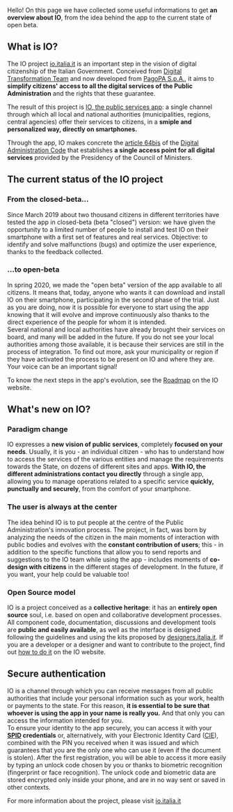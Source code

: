 Hello! On this page we have collected some useful informations to get **an overview about IO**, from the idea behind the app to the current state of open beta. 

**What is IO?**
-------------
The IO project [io.italia.it](http://io.italia.it) is an important step in the vision of digital citizenship of the Italian Government. Conceived from [Digital Transformation Team](https://teamdigitale.governo.it/) and now developed from [PagoPA S.p.A.](https://www.pagopa.gov.it/it/pagopa-spa/), it aims to **simplify citizens' access to all the digital services of the Public Administration** and the rights that these guarantee. 

The result of this project is [IO, the public services app](https://io.italia.it/): a single channel through which all local and national authorities (municipalities, regions, central agencies) offer their services to citizens, in a **smiple and personalized way, directly on smartphones.**

Through the app, IO makes concrete the [article 64bis](https://docs.italia.it/italia/piano-triennale-ict/codice-amministrazione-digitale-docs/it/v2017-12-13/_rst/capo5_sezione3_art64-bis.html) of the [Digital Administration Code](https://docs.italia.it/italia/piano-triennale-ict/codice-amministrazione-digitale-docs/it/v2017-12-13/index.html) that establishes **a single access point for all digital services** provided by the Presidency of the Council of Ministers.

**The current status of the IO project**
------------------------------------
### From the closed-beta...

Since March 2019 about two thousand citizens in different territories have tested the app in closed-beta (beta "closed") version: we have given the opportunity to a limited number of people to install and test IO on their smartphone with a first set of features and real services. Objective: to identify and solve malfunctions (bugs) and optimize the user experience, thanks to the feedback collected.

### ...to open-beta 

In spring 2020, we made the "open beta" version of the app available to all citizens. It means that, today, anyone who wants it can download and install IO on their smartphone, participating in the second phase of the trial. Just as you are doing, now it is possible for everyone to start using the app knowing that it will evolve and improve continuously also thanks to the direct experience of the people for whom it is intended.<br/>
Several national and local authorities have already brought their services on board, and many will be added in the future. If you do not see your local authorities among those available, it is because their services are still in the process of integration. To find out more, ask your municipality or region if they have activated the process to be present on IO and where they are. Your voice can be an important signal!

To know the next steps in the app's evolution, see the [Roadmap](https://io.italia.it/roadmap/#nextsteps) on the IO website.

**What's new on IO?**
-------------------------------
### Paradigm change 
IO expresses a **new vision of public services**, completely **focused on your needs**. Usually, it is you - an individual citizen - who has to understand how to access the services of the various entities and manage the requirements towards the State, on dozens of different sites and apps. **With IO, the different administrations contact you directly** through a single app, allowing you to manage operations related to a specific service **quickly, punctually and securely**, from the comfort of your smartphone. 

### The user is always at the center
The idea behind IO is to put people at the centre of the Public Administration's innovation process. The project, in fact, was born by analyzing the needs of the citizen in the main moments of interaction with public bodies and evolves with the **constant contribution of users**; this - in addition to the specific functions that allow you to send reports and suggestions to the IO team while using the app - includes moments of **co-design with citizens** in the different stages of development. In the future, if you want, your help could be valuable too!

### Open Source model
IO is a project conceived as a **collective heritage**: it has an **entirely open source** soul, i.e. based on open and collaborative development processes. All component code, documentation, discussions and development tools are **public and easily available**, as well as the interface is designed following the guidelines and using the kits proposed by [designers.italia.it](https://designers.italia.it). If you are a developer or a designer and want to contribute to the project, find out [how to do it](https://io.italia.it/sviluppatori/) on the IO website.

**Secure authentication**
-------------------------
IO is a channel through which you can receive messages from all public authorities that include your personal information such as your work, health or payments to the state. For this reason, **it is essential to be sure that whoever is using the app in your name is really you.** And that only you can access the information intended for you.<br/>
To ensure your identity to the app securely, you can access it with your **[SPID](https://innovazione.gov.it/it/progetti/spid/) credentials** or, alternatively, with your Electronic Identity Card ([CIE](https://innovazione.gov.it/it/progetti/cie/)), combined with the PIN you received when it was issued and which guarantees that you are the only one who can use it (even if the document is stolen). After the first registration, you will be able to access it more easily by typing an unlock code chosen by you or thanks to biometric recognition (fingerprint or face recognition). The unlock code and biometric data are stored encrypted only inside your phone, and are in no way sent or saved in other contexts. 

For more information about the project, please visit [io.italia.it](http://io.italia.it)
